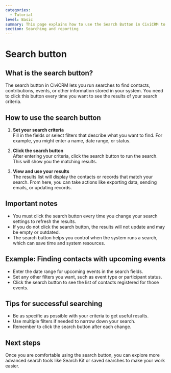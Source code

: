 ```yaml
---
categories:
  - Tutorial  
level: Basic  
summary: This page explains how to use the Search Button in CiviCRM to find contacts and data by running searches, with step-by-step instructions for new users.  
section: Searching and reporting  
---
```


# Search button

## What is the search button?

The search button in CiviCRM lets you run searches to find contacts, contributions, events, or other information stored in your system. You need to click this button every time you want to see the results of your search criteria.

## How to use the search button

1. **Set your search criteria**  
   Fill in the fields or select filters that describe what you want to find. For example, you might enter a name, date range, or status.

2. **Click the search button**  
   After entering your criteria, click the search button to run the search. This will show you the matching results.

3. **View and use your results**  
   The results list will display the contacts or records that match your search. From here, you can take actions like exporting data, sending emails, or updating records.

## Important notes

- You must click the search button every time you change your search settings to refresh the results.  
- If you do not click the search button, the results will not update and may be empty or outdated.  
- The search button helps you control when the system runs a search, which can save time and system resources.

## Example: Finding contacts with upcoming events

- Enter the date range for upcoming events in the search fields.  
- Set any other filters you want, such as event type or participant status.  
- Click the search button to see the list of contacts registered for those events.

## Tips for successful searching

- Be as specific as possible with your criteria to get useful results.  
- Use multiple filters if needed to narrow down your search.  
- Remember to click the search button after each change.

## Next steps

Once you are comfortable using the search button, you can explore more advanced search tools like Search Kit or saved searches to make your work easier.
